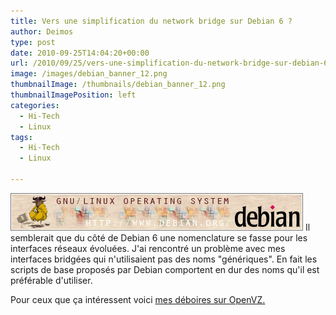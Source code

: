 ```yaml
---
title: Vers une simplification du network bridge sur Debian 6 ?
author: Deimos
type: post
date: 2010-09-25T14:04:20+00:00
url: /2010/09/25/vers-une-simplification-du-network-bridge-sur-debian-6/
image: /images/debian_banner_12.png
thumbnailImage: /thumbnails/debian_banner_12.png
thumbnailImagePosition: left
categories:
  - Hi-Tech
  - Linux
tags:
  - Hi-Tech
  - Linux

---
```

![debian_banner_12](/images/debian_banner_12.png)
Il semblerait que du côté de Debian 6 une nomenclature se fasse pour les interfaces réseaux évoluées. J'ai rencontré un problème avec mes interfaces bridgées qui n'utilisaient pas des noms "génériques". En fait les scripts de base proposés par Debian comportent en dur des noms qu'il est préférable d'utiliser.

Pour ceux que ça intéressent voici [mes déboires sur OpenVZ.](http://wiki.deimos.fr/OpenVZ_:_Mise_en_place_d%27OpenVZ#bridge_vmbr0_does_not_exist.21)